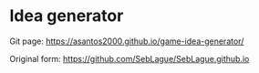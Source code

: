 # Idea generator

Git page: <https://asantos2000.github.io/game-idea-generator/>

Original form: <https://github.com/SebLague/SebLague.github.io>